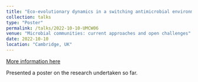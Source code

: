 ```yaml
---
title: "Eco-evolutionary dynamics in a switching antimicrobial environment"
collection: talks
type: "Poster"
permalink: /talks/2022-10-10-UMCW06
venue: "Microbial communities: current approaches and open challenges"
date: 2022-10-10
location: "Cambridge, UK"
---
```


[More information here](https://www.newton.ac.uk/event/umcw06/)

Presented a poster on the research undertaken so far.
